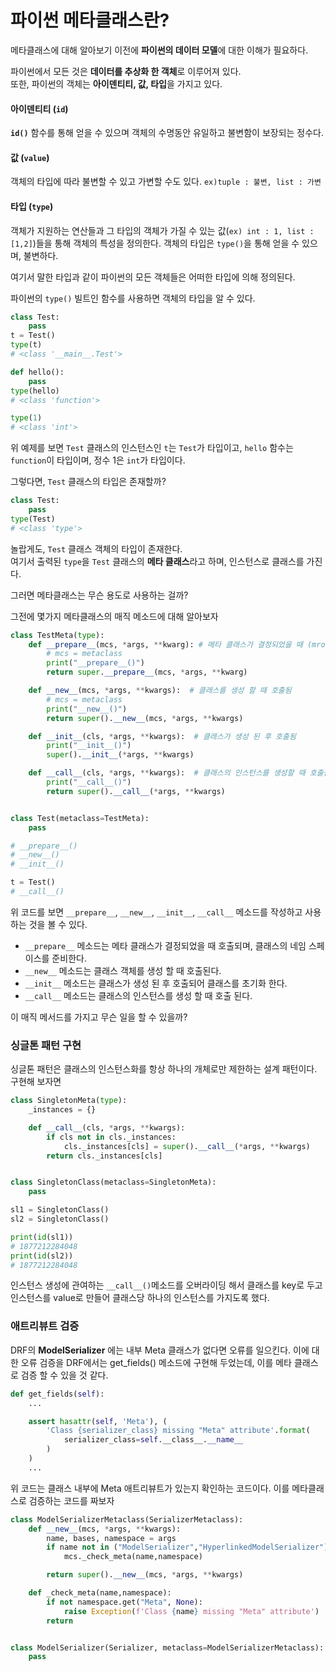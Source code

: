 # 파이썬 메타클래스란?

메타클래스에 대해 알아보기 이전에 **파이썬의 데이터 모델**에 대한 이해가 필요하다.

파이썬에서 모든 것은 **데이터를 추상화 한 객체**로 이루어져 있다.  
또한, 파이썬의 객체는 **아이덴티티, 값, 타입**을 가지고 있다.

#### **아이덴티티 (`id`)**

**`id()`** 함수를 통해 얻을 수 있으며 객체의 수명동안 유일하고 불변함이 보장되는 정수다.

#### **값 (`value`)**

객체의 타입에 따라 불변할 수 있고 가변할 수도 있다. `ex)tuple : 불변, list : 가변`

#### **타입 (`type`)**

객체가 지원하는 연산들과 그 타입의 객체가 가질 수 있는 값(`ex) int : 1, list : [1,2]`)들을 통해 객체의 특성을 정의한다. 객체의 타입은 `type()`을 통해 얻을 수 있으며, 불변하다.

여기서 말한 타입과 같이 파이썬의 모든 객체들은 어떠한 타입에 의해 정의된다.

파이썬의 `type()` 빌트인 함수를 사용하면 객체의 타입을 알 수 있다.

```python
class Test:
    pass
t = Test()
type(t)
# <class '__main__.Test'>

def hello():
    pass
type(hello)
# <class 'function'>

type(1)
# <class 'int'>
```

위 예제를 보면 `Test` 클래스의 인스턴스인 `t`는 `Test`가 타입이고, `hello` 함수는 `function`이 타입이며, 정수 1은 `int`가 타입이다.

그렇다면, `Test` 클래스의 타입은 존재할까?

```python
class Test:
    pass
type(Test)
# <class 'type'>
```

놀랍게도, `Test` 클래스 객체의 타입이 존재한다.  
여기서 출력된 `type`을 `Test` 클래스의 **메타 클래스**라고 하며, 인스턴스로 클래스를 가진다.

그러면 메타클래스는 무슨 용도로 사용하는 걸까?

그전에 몇가지 메타클래스의 매직 메소드에 대해 알아보자

```python
class TestMeta(type):
    def __prepare__(mcs, *args, **kwarg): # 메타 클래스가 결정되었을 때 (mro가 구성된 후) 클래스 정의를 위해 호출된다.
        # mcs = metaclass
        print("__prepare__()")
        return super.__prepare__(mcs, *args, **kwarg)

    def __new__(mcs, *args, **kwargs):  # 클래스를 생성 할 때 호출됨
        # mcs = metaclass
        print("__new__()")
        return super().__new__(mcs, *args, **kwargs)

    def __init__(cls, *args, **kwargs):  # 클래스가 생성 된 후 호출됨
        print("__init__()")
        super().__init__(*args, **kwargs)

    def __call__(cls, *args, **kwargs):  # 클래스의 인스턴스를 생성할 때 호출됨
        print("__call__()")
        return super().__call__(*args, **kwargs)


class Test(metaclass=TestMeta):
    pass

# __prepare__()
# __new__()
# __init__()

t = Test()
# __call__()
```

위 코드를 보면 `__prepare__`, `__new__`, `__init__`, `__call__` 메소드를 작성하고 사용하는 것을 볼 수 있다.

-   `__prepare__` 메소드는 메타 클래스가 결정되었을 때 호출되며, 클래스의 네임 스페이스를 준비한다.
-   `__new__` 메소드는 클래스 객체를 생성 할 때 호출된다.
-   `__init__` 메소드는 클래스가 생성 된 후 호출되어 클래스를 초기화 한다.
-   `__call__` 메소드는 클래스의 인스턴스를 생성 할 때 호출 된다.

이 매직 메서드를 가지고 무슨 일을 할 수 있을까?

### 싱글톤 패턴 구현

싱글톤 패턴은 클래스의 인스턴스화를 항상 하나의 개체로만 제한하는 설계 패턴이다.  
구현해 보자면

```python
class SingletonMeta(type):
    _instances = {}

    def __call__(cls, *args, **kwargs):
        if cls not in cls._instances:
            cls._instances[cls] = super().__call__(*args, **kwargs)
        return cls._instances[cls]


class SingletonClass(metaclass=SingletonMeta):
    pass

sl1 = SingletonClass()
sl2 = SingletonClass()

print(id(sl1))
# 1877212284048
print(id(sl2))
# 1877212284048
```

인스턴스 생성에 관여하는 `__call__()`메소드를 오버라이딩 해서 클래스를 key로 두고 인스턴스를 value로 만들어 클래스당 하나의 인스턴스를 가지도록 했다.

### 애트리뷰트 검증

DRF의 **ModelSerializer** 에는 내부 Meta 클래스가 없다면 오류를 일으킨다. 이에 대한 오류 검증을 DRF에서는 get\_fields() 메소드에 구현해 두었는데, 이를 메타 클래스로 검증 할 수 있을 것 같다.

```python
def get_fields(self):
    ...

    assert hasattr(self, 'Meta'), (
        'Class {serializer_class} missing "Meta" attribute'.format(
            serializer_class=self.__class__.__name__
        )
    )
    ...
```

위 코드는 클래스 내부에 Meta 애트리뷰트가 있는지 확인하는 코드이다. 이를 메타클래스로 검증하는 코드를 짜보자

```python
class ModelSerializerMetaclass(SerializerMetaclass):
    def __new__(mcs, *args, **kwargs):
        name, bases, namespace = args
        if name not in ("ModelSerializer","HyperlinkedModelSerializer"):
            mcs._check_meta(name,namespace)

        return super().__new__(mcs, *args, **kwargs)

    def _check_meta(name,namespace):
        if not namespace.get("Meta", None):
            raise Exception(f'Class {name} missing "Meta" attribute')
        return


class ModelSerializer(Serializer, metaclass=ModelSerializerMetaclass):
    pass
```
